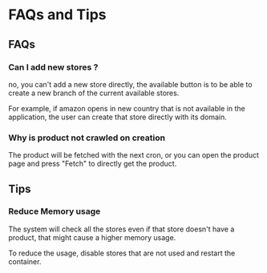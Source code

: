 
# FAQs and Tips

## FAQs
### Can I add new stores ?
no, you can't add a new store directly, the available button is to be able to create a new branch of the current available stores.

For example, if amazon opens in new country that is not available in the application, the user can create that store directly with its domain.

### Why is product not crawled on creation
The product will be fetched with the next cron, or you can open the product page and press "Fetch" to directly get the product.




## Tips

### Reduce Memory usage
The system will check all the stores even if that store doesn't have a product, that might cause a higher memory usage.

To reduce the usage,  disable stores that are not used and restart the container.



